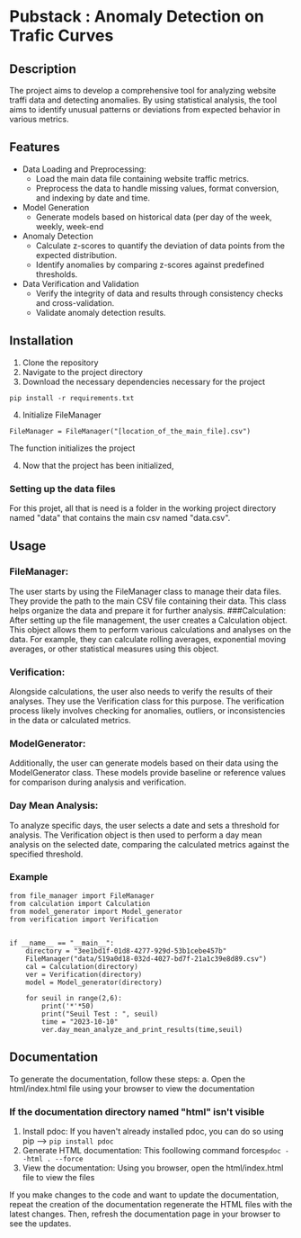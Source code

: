 # Pubstack : Anomaly Detection on Trafic Curves

## Description

The project aims to develop a comprehensive tool for analyzing website traffi data and detecting anomalies. By using statistical analysis, the tool aims to identify unusual patterns or deviations from expected behavior in various metrics.

## Features

* Data Loading and Preprocessing:
  * Load the main data file containing website traffic metrics.
  * Preprocess the data to handle missing values, format conversion, and indexing by date and time.
* Model Generation
  * Generate models based on historical data (per day of the week, weekly, week-end  
* Anomaly Detection
  * Calculate z-scores to quantify the deviation of data points from the expected distribution.
  * Identify anomalies by comparing z-scores against predefined thresholds.
* Data Verification and Validation
  * Verify the integrity of data and results through consistency checks and cross-validation.
  * Validate anomaly detection results.  
 
## Installation

1. Clone the repository
2. Navigate to the project directory
3. Download the necessary dependencies necessary for the project
```
pip install -r requirements.txt
```
4. Initialize FileManager
```
FileManager = FileManager("[location_of_the_main_file].csv")
```
The function initializes the project 

4. Now that the project has been initialized, 

### Setting up the data files

For this projet, all that is need is a folder in the working project directory named "data" that contains the main csv named "data.csv".



## Usage

### FileManager:
The user starts by using the FileManager class to manage their data files. They provide the path to the main CSV file containing their data.
This class helps organize the data and prepare it for further analysis.
###Calculation:
After setting up the file management, the user creates a Calculation object. This object allows them to perform various calculations and analyses on the data.
For example, they can calculate rolling averages, exponential moving averages, or other statistical measures using this object.
### Verification:
Alongside calculations, the user also needs to verify the results of their analyses. They use the Verification class for this purpose.
The verification process likely involves checking for anomalies, outliers, or inconsistencies in the data or calculated metrics.
### ModelGenerator:
Additionally, the user can generate models based on their data using the ModelGenerator class.
These models provide baseline or reference values for comparison during analysis and verification.
### Day Mean Analysis:
To analyze specific days, the user selects a date and sets a threshold for analysis.
The Verification object is then used to perform a day mean analysis on the selected date, comparing the calculated metrics against the specified threshold.

### Example

```
from file_manager import FileManager
from calculation import Calculation
from model_generator import Model_generator
from verification import Verification


if __name__ == "__main__":
    directory = "3ee1bd1f-01d8-4277-929d-53b1cebe457b"
    FileManager("data/519a0d18-032d-4027-bd7f-21a1c39e8d89.csv")
    cal = Calculation(directory)
    ver = Verification(directory)
    model = Model_generator(directory)
    
    for seuil in range(2,6):
        print('*'*50)
        print("Seuil Test : ", seuil)
        time = "2023-10-10"
        ver.day_mean_analyze_and_print_results(time,seuil)
```

## Documentation

To generate the documentation, follow these steps:
a. Open the html/index.html file using your browser to view the documentation
### If the documentation directory named "html" isn't visible
1. Install pdoc: If you haven't already installed pdoc, you can do so using pip --> ```pip install pdoc```
2. Generate HTML documentation: This foollowing command forces```pdoc --html . --force```
3. View the documentation: Using you browser, open the html/index.html file to view the files

If you make changes to the code and want to update the documentation, repeat the creation of the documentation regenerate the HTML files with the latest changes. Then, refresh the documentation page in your browser to see the updates.

